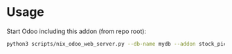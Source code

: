 # Usage

Start Odoo including this addon (from repo root):

```bash
python3 scripts/nix_odoo_web_server.py --db-name mydb --addon stock_picking_auto_create_lot_sequence
```

